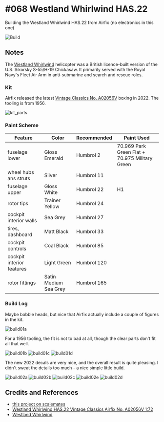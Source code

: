 # #068 Westland Whirlwind HAS.22

Building the Westland Whirlwind HAS.22 from Airfix (no electronics in this one)

![Build](./assets/WhirlwindHAS22_build.jpg?raw=true)

## Notes

The [Westland Whirlwind](https://en.wikipedia.org/wiki/Westland_Whirlwind_(helicopter)) helicopter was a British licence-built version of the U.S. Sikorsky S-55/H-19 Chickasaw. It primarily served with the Royal Navy's Fleet Air Arm in anti-submarine and search and rescue roles.

### Kit

Airfix released the latest
[Vintage Classics No. A02056V](https://www.scalemates.com/kits/airfix-a02056v-westland-whirlwind-has22--1396839)
boxing in 2022. The tooling is from 1956.

![kit_parts](./assets/kit_parts.jpg?raw=true)

### Paint Scheme

| Feature                   | Color                 | Recommended | Paint Used |
|---------------------------|-----------------------|-------------|------------|
| fuselage lower            | Gloss Emerald         | Humbrol 2   | 70.969 Park Green Flat + 70.975 Military Green          |
| wheel hubs ans struts     | Silver                | Humbrol 11  |            |
| fuselage upper            | Gloss White           | Humbrol 22  | H1         |
| rotor tips                | Trainer Yellow        | Humbrol 24  |            |
| cockpit interior walls    | Sea Grey              | Humbrol 27  |            |
| tires, dashboard          | Matt Black            | Humbrol 33  |            |
| cockpit controls          | Coal Black            | Humbrol 85  |            |
| cockpit interior features | Light Green           | Humbrol 120 |            |
| rotor fittings            | Satin Medium Sea Grey | Humbrol 165 |            |

### Build Log

Maybe bobble heads, but nice that Airfix actually include a couple of figures in the kit.

![build01a](./assets/build01a.jpg?raw=true)

For a 1956 tooling, the fit is not to bad at all, though the clear parts don't fit all that well.

![build01b](./assets/build01b.jpg?raw=true)
![build01c](./assets/build01c.jpg?raw=true)
![build01d](./assets/build01d.jpg?raw=true)

The new 2022 decals are very nice, and the overall result is quite pleasing. I didn't sweat the details too much - a nice simple little build.

![build02a](./assets/build02a.jpg?raw=true)
![build02b](./assets/build02b.jpg?raw=true)
![build02c](./assets/build02c.jpg?raw=true)
![build02e](./assets/build02e.jpg?raw=true)
![build02d](./assets/build02d.jpg?raw=true)

## Credits and References

* [this project on scalemates](https://www.scalemates.com/profiles/mate.php?id=74137&p=projects&project=135761)
* [Westland Whirlwind HAS.22 Vintage Classics Airfix No. A02056V 1:72](https://www.scalemates.com/kits/airfix-a02056v-westland-whirlwind-has22--1396839)
* [Westland Whirlwind](https://en.wikipedia.org/wiki/Westland_Whirlwind_(helicopter))
